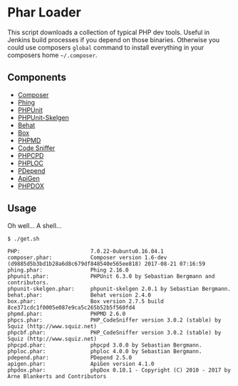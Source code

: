# Phar Loader

This script downloads a collection of typical PHP dev tools. Useful in Jenkins build processes if you depend on those
binaries. Otherwise you could use composers `global` command to install everything in your composers home `~/.composer`.

##  Components

* [Composer](https://getcomposer.org)
* [Phing](https://www.phing.info)
* [PHPUnit](https://phpunit.de)
* [PHPUnit-Skelgen](https://github.com/sebastianbergmann/phpunit-skeleton-generator)
* [Behat](http://behat.org)
* [Box](http://box-project.github.io/box2)
* [PHPMD](https://phpmd.org)
* [Code Sniffer](https://github.com/squizlabs/PHP_CodeSniffer)
* [PHPCPD](https://github.com/sebastianbergmann/phpcpd)
* [PHPLOC](https://github.com/sebastianbergmann/phploc)
* [PDepend](https://pdepend.org)
* [ApiGen](http://apigen.org/)
* [PHPDOX](http://phpdox.de/)

## Usage

Oh well... A shell...

    $ ./get.sh
    
    PHP:                      7.0.22-0ubuntu0.16.04.1
    composer.phar:            Composer version 1.6-dev (d9885d5b3bd1b28a6d8c679df848540e565ee818) 2017-08-21 07:16:59
    phing.phar:               Phing 2.16.0
    phpunit.phar:             PHPUnit 6.3.0 by Sebastian Bergmann and contributors.
    phpunit-skelgen.phar:     phpunit-skelgen 2.0.1 by Sebastian Bergmann.
    behat.phar:               Behat version 2.4.0
    box.phar:                 Box version 2.7.5 build 8ce371cdc1f0005e087e9ca5c265b52b5f560fd4
    phpmd.phar:               PHPMD 2.6.0
    phpcs.phar:               PHP_CodeSniffer version 3.0.2 (stable) by Squiz (http://www.squiz.net)
    phpcbf.phar:              PHP_CodeSniffer version 3.0.2 (stable) by Squiz (http://www.squiz.net)
    phpcpd.phar:              phpcpd 3.0.0 by Sebastian Bergmann.
    phploc.phar:              phploc 4.0.0 by Sebastian Bergmann.
    pdepend.phar:             PDepend 2.5.0
    apigen.phar:              ApiGen version 4.1.0
    phpdox.phar:              phpDox 0.10.1 - Copyright (C) 2010 - 2017 by Arne Blankerts and Contributors

